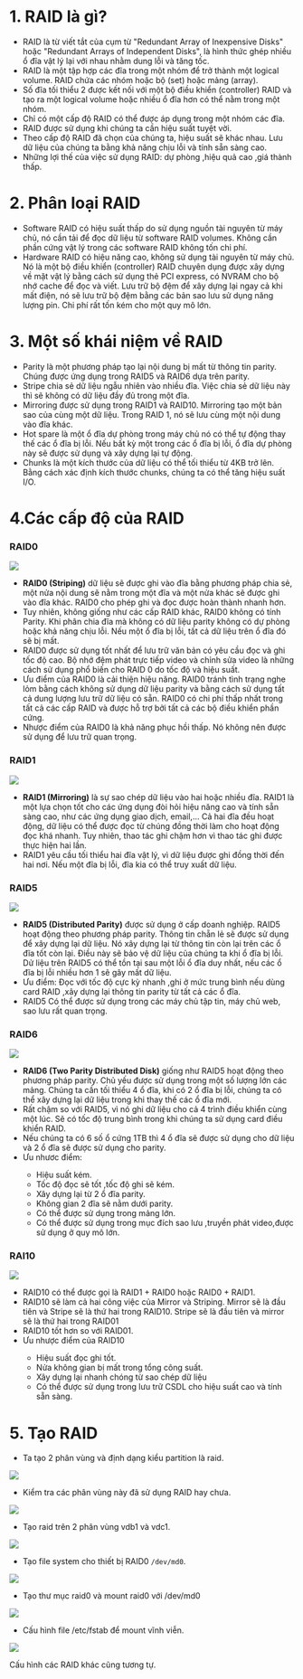 # 1. RAID là gì?
-	RAID là từ viết tắt của cụm từ "Redundant Array of Inexpensive Disks" hoặc "Redundant Arrays of Independent Disks", là hình thức ghép nhiều ổ đĩa vật lý lại với nhau nhằm dung lỗi và tăng tốc.
-	RAID là một tập hợp các đĩa trong một nhóm để trở thành một logical volume. RAID chứa các nhóm hoặc bộ (set) hoặc mảng (array).
-	Số đĩa tối thiểu 2 được kết nối với một bộ điều khiển (controller) RAID và tạo ra một logical volume hoặc nhiều ổ đĩa hơn có thể nằm trong một nhóm.
-	Chỉ có một cấp độ RAID có thể được áp dụng trong một nhóm các đĩa.
-	RAID được sử dụng khi chúng ta cần hiệu suất tuyệt vời.
-	Theo cấp độ RAID đã chọn của chúng ta, hiệu suất sẽ khác nhau. Lưu dữ liệu của chúng ta bằng khả năng chịu lỗi và tính sẵn sàng cao.
-	Những lợi thế của việc sử dụng RAID: dự phòng ,hiệu quả cao ,giá thành thấp.

# 2. Phân loại RAID

-	Software RAID có hiệu suất thấp do sử dụng nguồn tài nguyên từ máy chủ, nó cần tải để đọc dữ liệu từ software RAID volumes. Không cần phần cứng vật lý trong các software RAID không tốn chi phí.
- Hardware RAID có hiệu năng cao, không sử dụng tài nguyên từ máy chủ. Nó là một bộ điều khiển (controller) RAID chuyên dụng được xây dựng về mặt vật lý bằng cách sử dụng thẻ PCI express, có NVRAM cho bộ nhớ cache để đọc và viết. Lưu trữ bộ đệm để xây dựng lại ngay cả khi mất điện, nó sẽ lưu trữ bộ đệm bằng các bản sao lưu sử dụng năng lượng pin. Chi phí rất tốn kém cho một quy mô lớn.

# 3. Một số khái niệm về RAID

-	Parity là một phương pháp tạo lại nội dung bị mất từ thông tin parity. Chúng được ứng dụng trong RAID5 và RAID6 dựa trên parity.
-	Stripe chia sẻ dữ liệu ngẫu nhiên vào nhiều đĩa. Việc chia sẻ dữ liệu này thì sẽ không có dữ liệu đầy đủ trong một đĩa.
-	Mirroring được sử dụng trong RAID1 và RAID10. Mirroring tạo một bản sao của cùng một dữ liệu. Trong RAID 1, nó sẽ lưu cùng một nội dung vào đĩa khác.
-	Hot spare là một ổ đĩa dự phòng trong máy chủ nó có thể tự động thay thế các ổ đĩa bị lỗi. Nếu bất kỳ một trong các ổ đĩa bị lỗi, ổ đĩa dự phòng này sẽ được sử dụng và xây dựng lại tự động.
-	Chunks là một kích thước của dữ liệu có thể tối thiểu từ 4KB trở lên. Bằng cách xác định kích thước chunks, chúng ta có thể tăng hiệu suất I/O.

# 4.Các cấp độ của RAID

### RAID0

<img src="https://github.com/lean15998/Linux/blob/main/images/10.1.png">

- **RAID0 (Striping)** dữ liệu sẽ được ghi vào đĩa bằng phương pháp chia sẻ, một nửa nội dung sẽ nằm trong một đĩa và một nửa khác sẽ được ghi vào đĩa khác. RAID0 cho phép ghi và đọc được hoàn thành nhanh hơn.
-	Tuy nhiên, không giống như các cấp RAID khác, RAID0 không có tính Parity. Khi phân chia đĩa mà không có dữ liệu parity không có dự phòng hoặc khả năng chịu lỗi. Nếu một ổ đĩa bị lỗi, tất cả dữ liệu trên ổ đĩa đó sẽ bị mất.
-	RAID0 được sử dụng tốt nhất để lưu trữ văn bản có yêu cầu đọc và ghi tốc độ cao. Bộ nhớ đệm phát trực tiếp video và chỉnh sửa video là những cách sử dụng phổ biến cho RAID 0 do tốc độ và hiệu suất.
-	Ưu điểm của RAID0 là cải thiện hiệu năng. RAID0 tránh tình trạng nghe lỏm bằng cách không sử dụng dữ liệu parity và bằng cách sử dụng tất cả dung lượng lưu trữ dữ liệu có sẵn. RAID0 có chi phí thấp nhất trong tất cả các cấp RAID và được hỗ trợ bởi tất cả các bộ điều khiển phần cứng.
-	Nhược điểm của RAID0 là khả năng phục hồi thấp. Nó không nên được sử dụng để lưu trữ quan trọng.

### RAID1

<img src="https://github.com/lean15998/Linux/blob/main/images/10.2.png">

-	**RAID1 (Mirroring)** là sự sao chép dữ liệu vào hai hoặc nhiều đĩa. RAID1 là một lựa chọn tốt cho các ứng dụng đòi hỏi hiệu năng cao và tính sẵn sàng cao, như các ứng dụng giao dịch, email,... Cả hai đĩa đều hoạt động, dữ liệu có thể được đọc từ chúng đồng thời làm cho hoạt động đọc khá nhanh. Tuy nhiên, thao tác ghi chậm hơn vì thao tác ghi được thực hiện hai lần.
- 	RAID1 yêu cầu tối thiểu hai đĩa vật lý, vì dữ liệu được ghi đồng thời đến hai nơi. Nếu một đĩa bị lỗi, đĩa kia có thể truy xuất dữ liệu.

### RAID5

<img src="https://github.com/lean15998/Linux/blob/main/images/10.3.png">

-	**RAID5 (Distributed Parity)** được sử dụng ở cấp doanh nghiệp. RAID5 hoạt động theo phương pháp parity. Thông tin chẵn lẻ sẽ được sử dụng để xây dựng lại dữ liệu. Nó xây dựng lại từ thông tin còn lại trên các ổ đĩa tốt còn lại. Điều này sẽ bảo vệ dữ liệu của chúng ta khi ổ đĩa bị lỗi. Dử liệu trên RAID5 có thể tồn tại sau một lỗi ổ đĩa duy nhất, nếu các ổ đĩa bị lỗi nhiều hơn 1 sẽ gây mất dữ liệu.
-	Ưu điểm: Đọc với tốc độ cực kỳ nhanh ,ghi ở mức trung bình nếu dùng card RAID ,xây dựng lại thông tin parity từ tất cả các ổ đĩa.
-	RAID5 Có thể được sử dụng trong các máy chủ tập tin, máy chủ web, sao lưu rất quan trọng.

### RAID6

<img src="https://github.com/lean15998/Linux/blob/main/images/10.4.png">

-	**RAID6 (Two Parity Distributed Disk)** giống như RAID5 hoạt động theo phương pháp parity. Chủ yếu được sử dụng trong một số lượng lớn các mảng. Chúng ta cần tối thiểu 4 ổ đĩa, khi có 2 ổ đĩa bị lỗi, chúng ta có thể xây dựng lại dữ liệu trong khi thay thế các ổ đĩa mới.
-	Rất chậm so với RAID5, vì nó ghi dữ liệu cho cả 4 trình điều khiển cùng một lúc. Sẽ có tốc độ trung bình trong khi chúng ta sử dụng card điều khiển RAID. 
-	Nếu chúng ta có 6 số ổ cứng 1TB thì 4 ổ đĩa sẽ được sử dụng cho dữ liệu và 2 ổ đĩa sẽ được sử dụng cho parity.
-	Ưu nhươc điểm:
<ul>
  <ul>
    <li> Hiệu suất kém.
    <li> Tốc độ đọc sẽ tốt ,tốc độ ghi sẽ kém.
    <li> Xây dựng lại từ 2 ổ đĩa parity.
    <li> Không gian 2 đĩa sẽ nằm dưới parity.
    <li> Có thể được sử dụng trong mảng lớn.
    <li> Có thể được sử dụng trong mục đích sao lưu ,truyền phát video,được sử dụng ở quy mô lớn.
  </ul>
 </ul>
  
### RAI10

<img src="https://github.com/lean15998/Linux/blob/main/images/10.5.png">

-	RAID10 có thể được gọi là RAID1 + RAID0 hoặc RAID0 + RAID1. 
-	RAID10 sẽ làm cả hai công việc của Mirror và Striping. Mirror sẽ là đầu tiên và Stripe sẽ là thứ hai trong RAID10. Stripe sẽ là đầu tiên và mirror sẽ là thứ hai trong RAID01
-	RAID10 tốt hơn so với RAID01.
-	Ưu nhược điểm của RAID10

<ul>
  <ul>
    <li> Hiệu suất đọc ghi tốt.
    <li> Nửa không gian bị mất trong tổng công suất.
    <li> Xây dựng lại nhanh chóng từ sao chép dữ liệu
    <li> Có thể được sử dụng trong lưu trữ CSDL cho hiệu suất cao và tính sẵn sàng.
  </ul>
 </ul>
  
  
# 5. Tạo RAID


- Ta tạo 2 phân vùng và định dạng kiểu partition là raid.

<img src="https://github.com/lean15998/Linux/blob/main/images/10.06.png">

- Kiểm tra các phân vùng này đã sử dụng RAID hay chưa.

<img src="https://github.com/lean15998/Linux/blob/main/images/10.07.png">

- Tạo raid trên 2 phân vùng vdb1 và vdc1.

<img src="https://github.com/lean15998/Linux/blob/main/images/10.08.png">

- Tạo file system cho thiết bị RAID0 `/dev/md0`.

<img src="https://github.com/lean15998/Linux/blob/main/images/10.10.png">

- Tạo thư mục raid0 và mount raid0 với /dev/md0

<img src="https://github.com/lean15998/Linux/blob/main/images/10.11.png">

- Cấu hình file /etc/fstab để mount vĩnh viễn.

<img src="https://github.com/lean15998/Linux/blob/main/images/10.12.png">


Cấu hình các RAID khác cũng tương tự.

